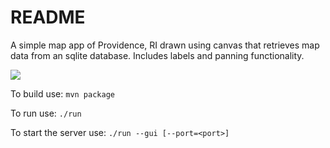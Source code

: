 # README

A simple map app of Providence, RI drawn using canvas that retrieves map data from an sqlite database. Includes labels and panning functionality.

![](https://github.com/flytecode/cs32-map-app/blob/master/giphy-downsized-large.gif)

To build use:
`mvn package`

To run use:
`./run`

To start the server use:
`./run --gui [--port=<port>]`
